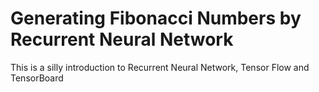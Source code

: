 # Generating Fibonacci Numbers by Recurrent Neural Network 

This is a silly introduction to Recurrent Neural Network, Tensor Flow
and TensorBoard
